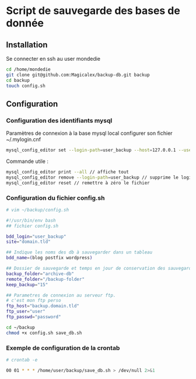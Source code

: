 # Script de sauvegarde des bases de donnée

## Installation

Se connecter en ssh au user mondedie
```bash
cd /home/mondedie
git clone git@github.com:Magicalex/backup-db.git backup
cd backup
touch config.sh
```

## Configuration

### Configuration des identifiants mysql

Paramètres de connexion à la base mysql local
configurer son fichier ~/.mylogin.cnf

```bash
mysql_config_editor set --login-path=user_backup --host=127.0.0.1 --user=root --password
```
Commande utile :
```bash
mysql_config_editor print --all // affiche tout
mysql_config_editor remove --login-path=user_backup // supprime le login user_backup
mysql_config_editor reset // remettre à zéro le fichier
```

### Configuration du fichier config.sh

```bash
# vim ~/backup/config.sh

#!/usr/bin/env bash
## fichier config.sh

bdd_login="user_backup"
site="domain.tld"

## Indique les noms des db à sauvegarder dans un tableau
bdd_name=(blog postfix wordpress)

## Dossier de sauvegarde et temps en jour de conservation des sauvegardes
backup_folder="archive-db"
remote_folder="/backup-folder"
keep_backup="15"

## Parametres de connexion au serveur ftp.
# c'est mon ftp perso
ftp_host="backup.domain.tld"
ftp_user="user"
ftp_passwd="password"
```

```bash
cd ~/backup
chmod +x config.sh save_db.sh
```

### Exemple de configuration de la crontab

```bash
# crontab -e

00 01 * * * /home/user/backup/save_db.sh > /dev/null 2>&1
```

